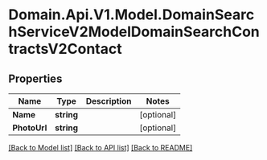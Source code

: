 # Domain.Api.V1.Model.DomainSearchServiceV2ModelDomainSearchContractsV2Contact
## Properties

Name | Type | Description | Notes
------------ | ------------- | ------------- | -------------
**Name** | **string** |  | [optional] 
**PhotoUrl** | **string** |  | [optional] 

[[Back to Model list]](../README.md#documentation-for-models) [[Back to API list]](../README.md#documentation-for-api-endpoints) [[Back to README]](../README.md)

